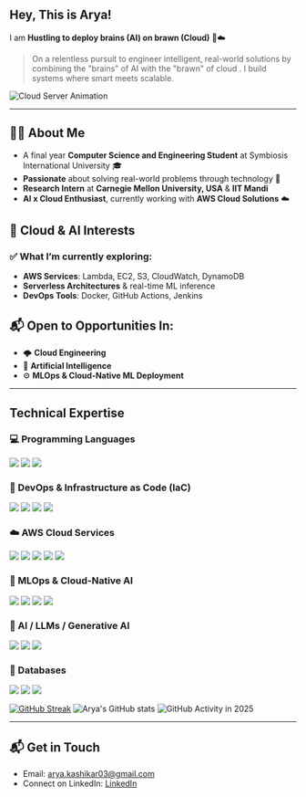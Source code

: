 ## Hey, This is Arya!  

I am **Hustling to deploy brains (AI) on brawn (Cloud)** 🧠☁️  
> On a relentless pursuit to engineer intelligent, real-world solutions by combining the "brains" of AI with the "brawn" of cloud . I build systems where smart meets scalable.

![Cloud Server Animation](assets/cloud-server.gif) 

---

## 👨‍💻 About Me
- A final year **Computer Science and Engineering Student** at Symbiosis International University 🎓  
- **Passionate** about solving real-world problems through technology 🤖  
- **Research Intern** at **Carnegie Mellon University, USA** & **IIT Mandi**  
- **AI x Cloud  Enthusiast**, currently working with **AWS Cloud Solutions** ☁️  


## 🚀 Cloud & AI Interests

### ✅ What I’m currently exploring:
- **AWS Services**: Lambda, EC2, S3, CloudWatch, DynamoDB  
- **Serverless Architectures** & real-time ML inference  
- **DevOps Tools**: Docker, GitHub Actions, Jenkins


## 📬 Open to Opportunities In:
- 🌩️ **Cloud Engineering**  
- 🧠 **Artificial Intelligence**
- ⚙️ **MLOps & Cloud-Native ML Deployment**  


---
## Technical Expertise
### 💻 Programming Languages

<p>
  <img src="https://img.shields.io/badge/C++-00599C?style=for-the-badge&logo=c%2b%2b&logoColor=white" />
  <img src="https://img.shields.io/badge/Python-3776AB?style=for-the-badge&logo=python&logoColor=white" />
  <img src="https://img.shields.io/badge/Go-00ADD8?style=for-the-badge&logo=go&logoColor=white" />
</p>


### 🧰 DevOps & Infrastructure as Code (IaC)

<p>
  <img src="https://img.shields.io/badge/Docker-2496ED?style=for-the-badge&logo=docker&logoColor=white" />
  <img src="https://img.shields.io/badge/GitHub%20Actions-2088FF?style=for-the-badge&logo=githubactions&logoColor=white" />
  <img src="https://img.shields.io/badge/Linux-FCC624?style=for-the-badge&logo=linux&logoColor=black" />
  <img src="https://img.shields.io/badge/Shell%20Scripting-black?style=for-the-badge" />
</p>


### ☁️ AWS Cloud Services

<p>
  <img src="https://img.shields.io/badge/AWS-232F3E?style=for-the-badge&logo=amazonaws&logoColor=white" />
  <img src="https://img.shields.io/badge/EC2-black?style=for-the-badge&logo=amazon-ec2&logoColor=orange" />
  <img src="https://img.shields.io/badge/S3-569A31?style=for-the-badge&logo=amazon-s3&logoColor=white" />
  <img src="https://img.shields.io/badge/Lambda-FF9900?style=for-the-badge&logo=aws-lambda&logoColor=white" />
  <img src="https://img.shields.io/badge/DynamoDB-4053D6?style=for-the-badge&logo=amazon-dynamodb&logoColor=white" />
</p>


### 🤖 MLOps & Cloud-Native AI

<p>
  <img src="https://img.shields.io/badge/Model%20Deployment-blue?style=for-the-badge" />
  <img src="https://img.shields.io/badge/CI/CD%20for%20ML-orange?style=for-the-badge" />
  <img src="https://img.shields.io/badge/SageMaker-FF9900?style=for-the-badge&logo=amazonaws&logoColor=white" />
  <img src="https://img.shields.io/badge/Model%20Monitoring-green?style=for-the-badge" />
</p>


### 🧠 AI / LLMs / Generative AI

<p>
  <img src="https://img.shields.io/badge/Agentic%20AI-228B22?style=for-the-badge" />
  <img src="https://img.shields.io/badge/Prompt%20Engineering-00A67E?style=for-the-badge&logo=openai&logoColor=white" />
  <img src="https://img.shields.io/badge/Embeddings-orange?style=for-the-badge" />
</p>


### 💾 Databases

<p>
  <img src="https://img.shields.io/badge/DynamoDB-4053D6?style=for-the-badge&logo=amazon-dynamodb&logoColor=white" />
  <img src="https://img.shields.io/badge/MySQL-4479A1?style=for-the-badge&logo=mysql&logoColor=white" />
  <img src="https://img.shields.io/badge/SQLite-003B57?style=for-the-badge&logo=sqlite&logoColor=white" />
</p>


[![GitHub Streak](https://streak-stats.demolab.com?user=aryaaa324&theme=tokyonight&hide_border=true)](https://git.io/streak-stats)
![Arya's GitHub stats](https://github-readme-stats.vercel.app/api?username=aryaaa324&show_icons=true&theme=tokyonight)
![GitHub Activity in 2025](https://github-readme-activity-graph.vercel.app/graph?username=aryaaa324&theme=tokyo-night&from=2025-01-01&to=2025-08-27)

---
 
## 📬 Get in Touch  
-  Email: arya.kashikar03@gmail.com
-  Connect on LinkedIn: [LinkedIn](https://www.linkedin.com/in/arya-kashikar-262b17285/)



